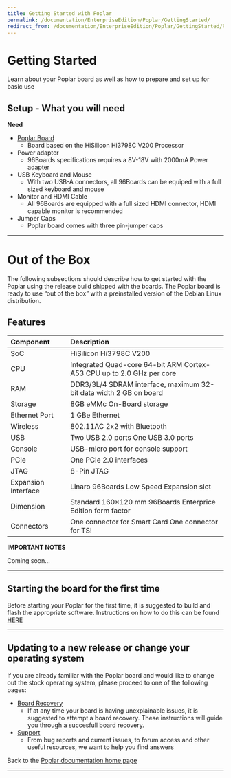 ```yaml
---
title: Getting Started with Poplar
permalink: /documentation/EnterpriseEdition/Poplar/GettingStarted/
redirect_from: /documentation/EnterpriseEdition/Poplar/GettingStarted/README.md/
---
```

# Getting Started

Learn about your Poplar board as well as how to prepare and set up for basic use

## Setup - What you will need

**Need**
- [Poplar Board](https://www.96boards.org/product/poplar/)
   - Board based on the HiSilicon Hi3798C V200 Processor
- Power adapter
   - 96Boards specifications requires a 8V-18V with 2000mA Power adapter
- USB Keyboard and Mouse
   - With two USB-A connectors, all 96Boards can be equiped with a full sized keyboard and mouse
- Monitor and HDMI Cable
   - All 96Boards are equipped with a full sized HDMI connector, HDMI capable monitor is recommended
- Jumper Caps
   - Poplar board comes with three pin-jumper caps

***

# Out of the Box

The following subsections should describe how to get started with the Poplar using the release build shipped with the boards. The Poplar board is ready to use “out of the box” with a preinstalled version of the Debian Linux distribution.

## Features

|   Component          |   Description                                                                                    |
|:---------------------|:-------------------------------------------------------------------------------------------------|
|  SoC                 | HiSilicon Hi3798C V200                                                                           |
|  CPU                 | Integrated Quad-core 64-bit ARM Cortex-A53 CPU up to 2.0 GHz per core                            |
|  RAM                 | DDR3/3L/4 SDRAM interface, maximum 32-bit data width 2 GB on board                               |
|  Storage             | 8GB eMMc On-Board storage                                                                        |
|  Ethernet Port       | 1 GBe Ethernet                                                                                   |
|  Wireless            | 802.11AC 2x2 with Bluetooth                                                                      |
|  USB                 | Two USB 2.0 ports One USB 3.0 ports                                                              |
|  Console             | USB-micro port for console support                                                               |
|  PCIe                | One PCIe 2.0 interfaces                                                                          |
|  JTAG                | 8-Pin JTAG                                                                                       |
|  Expansion Interface | Linaro 96Boards Low Speed Expansion slot                                                         |
|  Dimension           | Standard 160×120 mm 96Boards Enterprice Edition form factor                                      |
|  Connectors              | One connector for Smart Card One connector for TSI                                           |

**IMPORTANT NOTES**

Coming soon...

***

## Starting the board for the first time

Before starting your Poplar for the first time, it is suggested to build and flash the appropriate software. Instructions on how to do this can be found [HERE](https://github.com/Linaro/poplar-tools/blob/master/build_instructions.md)

***

## Updating to a new release or change your operating system

If you are already familiar with the Poplar board and would like to change out the stock operating system, please proceed to one of the following pages:

- [Board Recovery](https://github.com/Linaro/poplar-tools/blob/master/build_instructions.md)
   - If at any time your board is having unexplainable issues, it is suggested to attempt a board recovery. These instructions will guide you through a succesfull board recovery.
- [Support](../Support/)
   - From bug reports and current issues, to forum access and other useful resources, we want to help you find answers

Back to the [Poplar documentation home page](../)

***   
